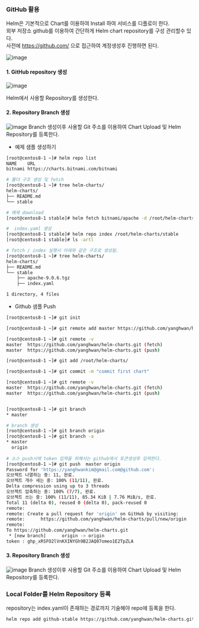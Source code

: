 ### GitHub 활용 
Helm은 기본적으로 Chart를 이용하여 Install 하여 서비스를 디플로이 한다.  
외부 저장소 github를 이용하여 간단하게  Helm chart repository를 구성 관리할수 있다.  
사전에  https://github.com/ 으로 접근하여 계정생성후 진행하면 된다.  

![image](https://user-images.githubusercontent.com/39255123/157247381-66c23137-9f7f-4c08-b676-02902161396b.png)

#### 1. GitHub repository 생성  
![image](https://user-images.githubusercontent.com/39255123/157247967-133915b5-49c5-4694-a176-f0ee222bb976.png)

Helm에서 사용할 Repository를 생성한다. 

#### 2. Repository Branch 생성  
![image](https://user-images.githubusercontent.com/39255123/157248988-9ae9a8d3-03f0-469f-a8c3-dd3eead99d53.png)
Branch 생성이후 사용할 Git 주소를 이용하여 Chart Upload 및 Helm Repository를 등록한다.  


  - 예제 샘플 생성하기  
```bash
[root@centos8-1 ~]# helm repo list
NAME    URL                               
bitnami https://charts.bitnami.com/bitnami

# 폴더 구조 생성 및 fetch
[root@centos8-1 ~]# tree helm-charts/
helm-charts/
├── README.md
└── stable

# 예제 download
[root@centos8-1 stable]# helm fetch bitnami/apache -d /root/helm-charts/stable/

#  index.yaml 생성
[root@centos8-1 stable]# helm repo index /root/helm-charts/stable
[root@centos8-1 stable]# ls -artl

# fetch / index 실행시 아래와 같은 구조로 생성됨.
[root@centos8-1 ~]# tree helm-charts/
helm-charts/
├── README.md
└── stable
    ├── apache-9.0.6.tgz
    ├── index.yaml

1 directory, 4 files

```

- Github 샘플 Push 
```bash
[root@centos8-1 ~]# git init

[root@centos8-1 ~]# git remote add master https://github.com/yanghwan/helm-charts.git

[root@centos8-1 ~]# git remote -v
master  https://github.com/yanghwan/helm-charts.git (fetch)
master  https://github.com/yanghwan/helm-charts.git (push)

[root@centos8-1 ~]# git add /root/helm-charts/

[root@centos8-1 ~]# git commit -m "commit first chart"

[root@centos8-1 ~]# git remote -v
master  https://github.com/yanghwan/helm-charts.git (fetch)
master  https://github.com/yanghwan/helm-charts.git (push)


[root@centos8-1 ~]# git branch
* master

# branch 생성 
[root@centos8-1 ~]# git branch origin
[root@centos8-1 ~]# git branch -a
* master
  origin
  
# 소스 push시에 token 입력을 위해서는 github에서 토큰생성후 입력한다.    
[root@centos8-1 ~]# git push  master origin 
Password for 'https://yanghwankim@gmail.com@github.com': 
오브젝트 나열하는 중: 11, 완료.
오브젝트 개수 세는 중: 100% (11/11), 완료.
Delta compression using up to 3 threads
오브젝트 압축하는 중: 100% (7/7), 완료.
오브젝트 쓰는 중: 100% (11/11), 85.34 KiB | 7.76 MiB/s, 완료.
Total 11 (delta 0), reused 0 (delta 0), pack-reused 0
remote: 
remote: Create a pull request for 'origin' on GitHub by visiting:
remote:      https://github.com/yanghwan/helm-charts/pull/new/origin
remote: 
To https://github.com/yanghwan/helm-charts.git
 * [new branch]      origin -> origin
token : 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
```
#### 3. Repository Branch 생성  
![image](https://user-images.githubusercontent.com/39255123/157248988-9ae9a8d3-03f0-469f-a8c3-dd3eead99d53.png)
Branch 생성이후 사용할 Git 주소를 이용하여 Chart Upload 및 Helm Repository를 등록한다.  

### Local Folder를 Helm Repository 등록
repository는 index.yaml이 존재하는 경로까지 기술해야  repo에 등록을 한다.  
```bash
helm repo add github-stable https://github.com/yanghwan/helm-charts.git/helm-charts/stable
```


